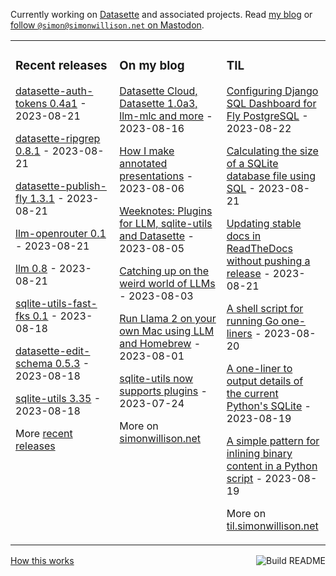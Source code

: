 Currently working on [Datasette](https://datasette.io/) and associated projects. Read [my blog](https://simonwillison.net/) or <a href="https://fedi.simonwillison.net/@simon">follow `@simon@simonwillison.net` on Mastodon</a>.

<table><tr><td valign="top" width="33%">

### Recent releases
<!-- recent_releases starts -->
[datasette-auth-tokens 0.4a1](https://github.com/simonw/datasette-auth-tokens/releases/tag/0.4a1) - 2023-08-21

[datasette-ripgrep 0.8.1](https://github.com/simonw/datasette-ripgrep/releases/tag/0.8.1) - 2023-08-21

[datasette-publish-fly 1.3.1](https://github.com/simonw/datasette-publish-fly/releases/tag/1.3.1) - 2023-08-21

[llm-openrouter 0.1](https://github.com/simonw/llm-openrouter/releases/tag/0.1) - 2023-08-21

[llm 0.8](https://github.com/simonw/llm/releases/tag/0.8) - 2023-08-21

[sqlite-utils-fast-fks 0.1](https://github.com/simonw/sqlite-utils-fast-fks/releases/tag/0.1) - 2023-08-18

[datasette-edit-schema 0.5.3](https://github.com/simonw/datasette-edit-schema/releases/tag/0.5.3) - 2023-08-18

[sqlite-utils 3.35](https://github.com/simonw/sqlite-utils/releases/tag/3.35) - 2023-08-18
<!-- recent_releases ends -->
More [recent releases](https://github.com/simonw/simonw/blob/main/releases.md)
</td><td valign="top" width="34%">

### On my blog
<!-- blog starts -->
[Datasette Cloud, Datasette 1.0a3, llm-mlc and more](http://simonwillison.net/2023/Aug/16/datasette-cloud-weeknotes/) - 2023-08-16

[How I make annotated presentations](http://simonwillison.net/2023/Aug/6/annotated-presentations/) - 2023-08-06

[Weeknotes: Plugins for LLM, sqlite-utils and Datasette](http://simonwillison.net/2023/Aug/5/weeknotes-plugins/) - 2023-08-05

[Catching up on the weird world of LLMs](http://simonwillison.net/2023/Aug/3/weird-world-of-llms/) - 2023-08-03

[Run Llama 2 on your own Mac using LLM and Homebrew](http://simonwillison.net/2023/Aug/1/llama-2-mac/) - 2023-08-01

[sqlite-utils now supports plugins](http://simonwillison.net/2023/Jul/24/sqlite-utils-plugins/) - 2023-07-24
<!-- blog ends -->
More on [simonwillison.net](https://simonwillison.net/)
</td><td valign="top" width="33%">

### TIL
<!-- tils starts -->
[Configuring Django SQL Dashboard for Fly PostgreSQL](https://til.simonwillison.net/fly/django-sql-dashboard) - 2023-08-22

[Calculating the size of a SQLite database file using SQL](https://til.simonwillison.net/sqlite/database-file-size) - 2023-08-21

[Updating stable docs in ReadTheDocs without pushing a release](https://til.simonwillison.net/readthedocs/stable-docs) - 2023-08-21

[A shell script for running Go one-liners](https://til.simonwillison.net/bash/go-script) - 2023-08-20

[A one-liner to output details of the current Python's SQLite](https://til.simonwillison.net/sqlite/python-sqlite-environment) - 2023-08-19

[A simple pattern for inlining binary content in a Python script](https://til.simonwillison.net/python/inlining-binary-data) - 2023-08-19
<!-- tils ends -->
More on [til.simonwillison.net](https://til.simonwillison.net/)
</td></tr></table>

<a href="https://github.com/simonw/simonw/actions"><img src="https://github.com/simonw/simonw/workflows/Build%20README/badge.svg" align="right" alt="Build README"></a> <a href="https://simonwillison.net/2020/Jul/10/self-updating-profile-readme/">How this works</a>
